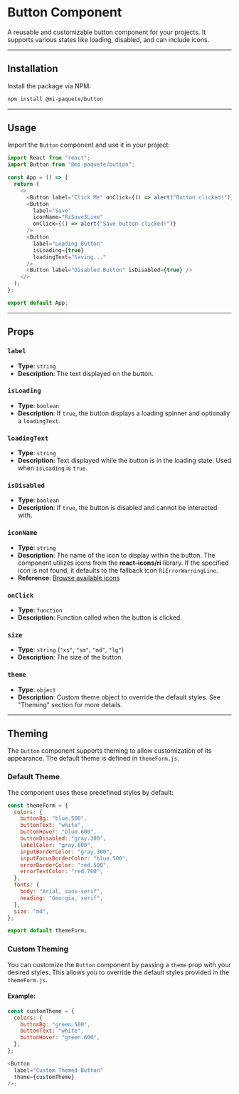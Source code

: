 # Button Component

A reusable and customizable button component for your projects. It supports various states like loading, disabled, and can include icons.

---

## Installation

Install the package via NPM:

```bash
npm install @mi-paquete/button
```

---

## Usage

Import the `Button` component and use it in your project:

```javascript
import React from "react";
import Button from "@mi-paquete/button";

const App = () => {
  return (
    <>
      <Button label="Click Me" onClick={() => alert("Button clicked!")} />
      <Button
        label="Save"
        iconName="RiSave3Line"
        onClick={() => alert("Save button clicked!")}
      />
      <Button
        label="Loading Button"
        isLoading={true}
        loadingText="Saving..."
      />
      <Button label="Disabled Button" isDisabled={true} />
    </>
  );
};

export default App;
```

---

## Props

### `label`
- **Type**: `string`
- **Description**: The text displayed on the button.

### `isLoading`
- **Type**: `boolean`
- **Description**: If `true`, the button displays a loading spinner and optionally a `loadingText`.

### `loadingText`
- **Type**: `string`
- **Description**: Text displayed while the button is in the loading state. Used when `isLoading` is `true`.

### `isDisabled`
- **Type**: `boolean`
- **Description**: If `true`, the button is disabled and cannot be interacted with.

### `iconName`
- **Type**: `string`
- **Description**: The name of the icon to display within the button. The component utilizes icons from the **react-icons/ri** library. If the specified icon is not found, it defaults to the fallback icon `RiErrorWarningLine`.
- **Reference**: [Browse available icons](https://react-icons.github.io/react-icons/icons/ri/)

### `onClick`
- **Type**: `function`
- **Description**: Function called when the button is clicked.

### `size`
- **Type**: `string` (`"xs"`, `"sm"`, `"md"`, `"lg"`)
- **Description**: The size of the button.

### `theme`
- **Type**: `object`
- **Description**: Custom theme object to override the default styles. See "Theming" section for more details.

---

## Theming

The `Button` component supports theming to allow customization of its appearance. The default theme is defined in `themeForm.js`.

### Default Theme

The component uses these predefined styles by default:

```javascript
const themeForm = {
  colors: {
    buttonBg: "blue.500",
    buttonText: "white",
    buttonHover: "blue.600",
    buttonDisabled: "gray.300",
    labelColor: "gray.600",
    inputBorderColor: "gray.300",
    inputFocusBorderColor: "blue.500",
    errorBorderColor: "red.500",
    errorTextColor: "red.700",
  },
  fonts: {
    body: "Arial, sans-serif",
    heading: "Georgia, serif",
  },
  size: "md",
};

export default themeForm;
```

### Custom Theming

You can customize the `Button` component by passing a `theme` prop with your desired styles. This allows you to override the default styles provided in the `themeForm.js`.

#### Example:

```javascript
const customTheme = {
  colors: {
    buttonBg: "green.500",
    buttonText: "white",
    buttonHover: "green.600",
  },
};

<Button
  label="Custom Themed Button"
  theme={customTheme}
/>;
```
